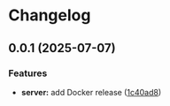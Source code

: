 # Changelog

## 0.0.1 (2025-07-07)


### Features

* **server:** add Docker release ([1c40ad8](https://github.com/tiltcamp/devicemonster/commit/1c40ad86fc50b0ea69bfcae85a3224a09371b594))
